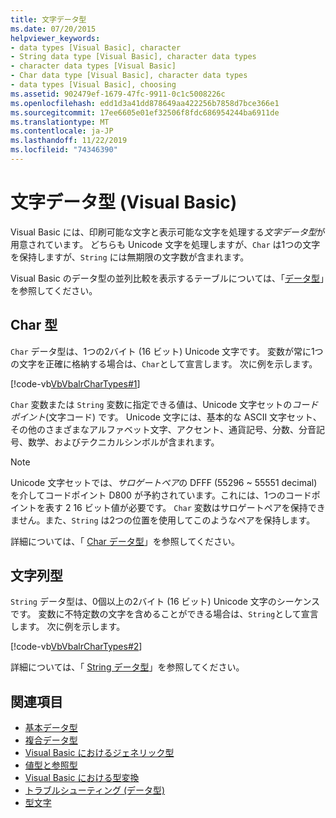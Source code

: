 ```yaml
---
title: 文字データ型
ms.date: 07/20/2015
helpviewer_keywords:
- data types [Visual Basic], character
- String data type [Visual Basic], character data types
- character data types [Visual Basic]
- Char data type [Visual Basic], character data types
- data types [Visual Basic], choosing
ms.assetid: 902479ef-1679-47fc-9911-0c1c5008226c
ms.openlocfilehash: edd1d3a41dd878649aa422256b7858d7bce366e1
ms.sourcegitcommit: 17ee6605e01ef32506f8fdc686954244ba6911de
ms.translationtype: MT
ms.contentlocale: ja-JP
ms.lasthandoff: 11/22/2019
ms.locfileid: "74346390"
---
```

# <a name="character-data-types-visual-basic"></a>文字データ型 (Visual Basic)
Visual Basic には、印刷可能な文字と表示可能な文字を処理する*文字データ型*が用意されています。 どちらも Unicode 文字を処理しますが、`Char` は1つの文字を保持しますが、`String` には無期限の文字数が含まれます。  
  
 Visual Basic のデータ型の並列比較を表示するテーブルについては、「[データ型](../../../../visual-basic/language-reference/data-types/index.md)」を参照してください。  
  
## <a name="char-type"></a>Char 型  
 `Char` データ型は、1つの2バイト (16 ビット) Unicode 文字です。 変数が常に1つの文字を正確に格納する場合は、`Char`として宣言します。 次に例を示します。  
  
 [!code-vb[VbVbalrCharTypes#1](~/samples/snippets/visualbasic/VS_Snippets_VBCSharp/vbvbalrchartypes/vb/module1.vb#1)]
  
 `Char` 変数または `String` 変数に指定できる値は、Unicode 文字セットの*コードポイント*(文字コード) です。 Unicode 文字には、基本的な ASCII 文字セット、その他のさまざまなアルファベット文字、アクセント、通貨記号、分数、分音記号、数学、およびテクニカルシンボルが含まれます。  
  
> [!NOTE]
> Unicode 文字セットでは、*サロゲートペア*の DFFF (55296 ~ 55551 decimal) を介してコードポイント D800 が予約されています。これには、1つのコードポイントを表す 2 16 ビット値が必要です。 `Char` 変数はサロゲートペアを保持できません。また、`String` は2つの位置を使用してこのようなペアを保持します。  
  
 詳細については、「 [Char データ型](../../../../visual-basic/language-reference/data-types/char-data-type.md)」を参照してください。  
  
## <a name="string-type"></a>文字列型  
 `String` データ型は、0個以上の2バイト (16 ビット) Unicode 文字のシーケンスです。 変数に不特定数の文字を含めることができる場合は、`String`として宣言します。 次に例を示します。  
  
 [!code-vb[VbVbalrCharTypes#2](~/samples/snippets/visualbasic/VS_Snippets_VBCSharp/vbvbalrchartypes/vb/module1.vb#2)]
  
 詳細については、「 [String データ型](../../../../visual-basic/language-reference/data-types/string-data-type.md)」を参照してください。  
  
## <a name="see-also"></a>関連項目

- [基本データ型](../../../../visual-basic/programming-guide/language-features/data-types/elementary-data-types.md)
- [複合データ型](../../../../visual-basic/programming-guide/language-features/data-types/composite-data-types.md)
- [Visual Basic におけるジェネリック型](../../../../visual-basic/programming-guide/language-features/data-types/generic-types.md)
- [値型と参照型](../../../../visual-basic/programming-guide/language-features/data-types/value-types-and-reference-types.md)
- [Visual Basic における型変換](../../../../visual-basic/programming-guide/language-features/data-types/type-conversions.md)
- [トラブルシューティング (データ型)](../../../../visual-basic/programming-guide/language-features/data-types/troubleshooting-data-types.md)
- [型文字](../../../../visual-basic/programming-guide/language-features/data-types/type-characters.md)
